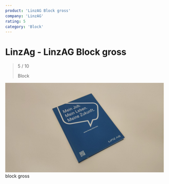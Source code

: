 ```yaml
---
product: 'LinzAG Block gross'
company: 'LinzAG'
rating: 5
category: 'Block'
---
```


# LinzAg - LinzAG Block gross
>
> 5 / 10
>
> Block

![LinzAG_Block_gross](./assets/linzag-linzag_block_gross-52d799d2-b304-4f27-907e-3f18c673a705.jpg)
block gross
